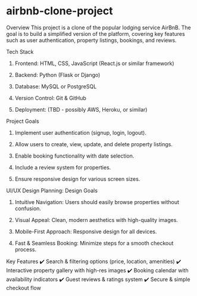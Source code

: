 # airbnb-clone-project
Overview
This project is a clone of the popular lodging service AirBnB. The goal is to build a simplified version of the platform, covering key features such as user authentication, property listings, bookings, and reviews.

Tech Stack
1. Frontend: HTML, CSS, JavaScript (React.js or similar framework)

2. Backend: Python (Flask or Django)

3. Database: MySQL or PostgreSQL

4. Version Control: Git & GitHub

5. Deployment: (TBD - possibly AWS, Heroku, or similar)

Project Goals
1. Implement user authentication (signup, login, logout).

2. Allow users to create, view, update, and delete property listings.

3. Enable booking functionality with date selection.

4. Include a review system for properties.

5. Ensure responsive design for various screen sizes.

UI/UX Design Planning:
Design Goals
1. Intuitive Navigation: Users should easily browse properties without confusion.

2. Visual Appeal: Clean, modern aesthetics with high-quality images.

3. Mobile-First Approach: Responsive design for all devices.

4. Fast & Seamless Booking: Minimize steps for a smooth checkout process.

Key Features
✔️ Search & filtering options (price, location, amenities)
✔️ Interactive property gallery with high-res images
✔️ Booking calendar with availability indicators
✔️ Guest reviews & ratings system
✔️ Secure & simple checkout flow

